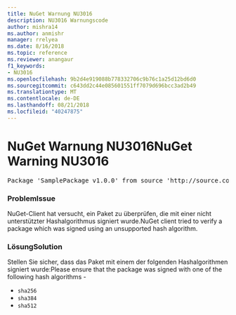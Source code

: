 ```yaml
---
title: NuGet Warnung NU3016
description: NU3016 Warnungscode
author: mishra14
ms.author: anmishr
manager: rrelyea
ms.date: 8/16/2018
ms.topic: reference
ms.reviewer: anangaur
f1_keywords:
- NU3016
ms.openlocfilehash: 9b2d4e919088b778332706c9b76c1a25d12bd6d0
ms.sourcegitcommit: c643dd2c44e085601551ff7079d696bcc3ad2b49
ms.translationtype: MT
ms.contentlocale: de-DE
ms.lasthandoff: 08/21/2018
ms.locfileid: "40247875"
---
```

# <a name="nuget-warning-nu3016"></a><span data-ttu-id="2859d-103">NuGet Warnung NU3016</span><span class="sxs-lookup"><span data-stu-id="2859d-103">NuGet Warning NU3016</span></span>

<pre>Package 'SamplePackage v1.0.0' from source 'http://source.com/index.json': The package hash uses an unsupported hash algorithm.</pre>

### <a name="issue"></a><span data-ttu-id="2859d-104">Problem</span><span class="sxs-lookup"><span data-stu-id="2859d-104">Issue</span></span>

<span data-ttu-id="2859d-105">NuGet-Client hat versucht, ein Paket zu überprüfen, die mit einer nicht unterstützter Hashalgorithmus signiert wurde.</span><span class="sxs-lookup"><span data-stu-id="2859d-105">NuGet client tried to verify a package which was signed using an unsupported hash algorithm.</span></span>


### <a name="solution"></a><span data-ttu-id="2859d-106">Lösung</span><span class="sxs-lookup"><span data-stu-id="2859d-106">Solution</span></span>

<span data-ttu-id="2859d-107">Stellen Sie sicher, dass das Paket mit einem der folgenden Hashalgorithmen signiert wurde:</span><span class="sxs-lookup"><span data-stu-id="2859d-107">Please ensure that the package was signed  with one of the following hash algorithms -</span></span> 
* `sha256`
* `sha384`
* `sha512`


